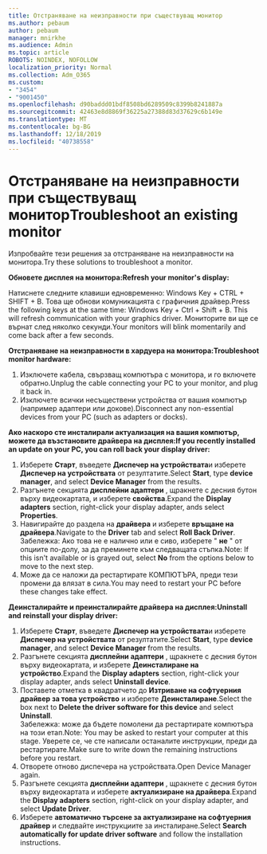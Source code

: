 ```yaml
---
title: Отстраняване на неизправности при съществуващ монитор
ms.author: pebaum
author: pebaum
manager: mnirkhe
ms.audience: Admin
ms.topic: article
ROBOTS: NOINDEX, NOFOLLOW
localization_priority: Normal
ms.collection: Adm_O365
ms.custom:
- "3454"
- "9001450"
ms.openlocfilehash: d90baddd01bdf8508bd6289509c8399b8241887a
ms.sourcegitcommit: 42463e8d8869f36225a27388d83d37629c6b149e
ms.translationtype: MT
ms.contentlocale: bg-BG
ms.lasthandoff: 12/18/2019
ms.locfileid: "40738558"
---
```

# <a name="troubleshoot-an-existing-monitor"></a><span data-ttu-id="7ee51-102">Отстраняване на неизправности при съществуващ монитор</span><span class="sxs-lookup"><span data-stu-id="7ee51-102">Troubleshoot an existing monitor</span></span>

<span data-ttu-id="7ee51-103">Изпробвайте тези решения за отстраняване на неизправности на монитора.</span><span class="sxs-lookup"><span data-stu-id="7ee51-103">Try these solutions to troubleshoot a monitor.</span></span> 

<span data-ttu-id="7ee51-104">**Обновете дисплея на монитора:**</span><span class="sxs-lookup"><span data-stu-id="7ee51-104">**Refresh your monitor's display:**</span></span>

<span data-ttu-id="7ee51-105">Натиснете следните клавиши едновременно: Windows Key + CTRL + SHIFT + B. Това ще обнови комуникацията с графичния драйвер.</span><span class="sxs-lookup"><span data-stu-id="7ee51-105">Press the following keys at the same time: Windows Key  + Ctrl + Shift + B. This will refresh communication with your graphics driver.</span></span> <span data-ttu-id="7ee51-106">Мониторите ви ще се върнат след няколко секунди.</span><span class="sxs-lookup"><span data-stu-id="7ee51-106">Your monitors will blink momentarily and come back after a few seconds.</span></span>

<span data-ttu-id="7ee51-107">**Отстраняване на неизправности в хардуера на монитора:**</span><span class="sxs-lookup"><span data-stu-id="7ee51-107">**Troubleshoot monitor hardware:**</span></span>

1. <span data-ttu-id="7ee51-108">Изключете кабела, свързващ компютъра с монитора, и го включете обратно.</span><span class="sxs-lookup"><span data-stu-id="7ee51-108">Unplug the cable connecting your PC to your monitor, and plug it back in.</span></span>
2. <span data-ttu-id="7ee51-109">Изключете всички несъществени устройства от вашия компютър (например адаптери или докове).</span><span class="sxs-lookup"><span data-stu-id="7ee51-109">Disconnect any non-essential devices from your PC (such as adapters or docks).</span></span>

<span data-ttu-id="7ee51-110">**Ако наскоро сте инсталирали актуализация на вашия компютър, можете да възстановите драйвера на дисплея:**</span><span class="sxs-lookup"><span data-stu-id="7ee51-110">**If you recently installed an update on your PC, you can roll back your display driver:**</span></span>

1. <span data-ttu-id="7ee51-111">Изберете **Старт**, въведете **Диспечер на устройствата**и изберете **Диспечер на устройствата** от резултатите.</span><span class="sxs-lookup"><span data-stu-id="7ee51-111">Select **Start**, type **device manager**, and select **Device Manager** from the results.</span></span>
2. <span data-ttu-id="7ee51-112">Разгънете секцията **дисплейни адаптери** , щракнете с десния бутон върху видеокартата, и изберете **свойства**.</span><span class="sxs-lookup"><span data-stu-id="7ee51-112">Expand the **Display adapters** section, right-click your display adapter, ands select **Properties**.</span></span>
3. <span data-ttu-id="7ee51-113">Навигирайте до раздела на **драйвера** и изберете **връщане на драйвера**.</span><span class="sxs-lookup"><span data-stu-id="7ee51-113">Navigate to the **Driver** tab and select **Roll Back Driver**.</span></span> <br>
<span data-ttu-id="7ee51-114">Забележка: Ако това не е налично или е сиво, изберете " **не** " от опциите по-долу, за да преминете към следващата стъпка.</span><span class="sxs-lookup"><span data-stu-id="7ee51-114">Note: If this isn't available or is grayed out, select **No** from the options below to move to the next step.</span></span>
4. <span data-ttu-id="7ee51-115">Може да се наложи да рестартирате КОМПЮТЪРА, преди тези промени да влязат в сила.</span><span class="sxs-lookup"><span data-stu-id="7ee51-115">You may need to restart your PC before these changes take effect.</span></span>

<span data-ttu-id="7ee51-116">**Деинсталирайте и преинсталирайте драйвера на дисплея:**</span><span class="sxs-lookup"><span data-stu-id="7ee51-116">**Uninstall and reinstall your display driver:**</span></span>

1. <span data-ttu-id="7ee51-117">Изберете **Старт**, въведете **Диспечер на устройствата**и изберете **Диспечер на устройствата** от резултатите.</span><span class="sxs-lookup"><span data-stu-id="7ee51-117">Select **Start**, type **device manager**, and select **Device Manager** from the results.</span></span>
2. <span data-ttu-id="7ee51-118">Разгънете секцията **дисплейни адаптери** , щракнете с десния бутон върху видеокартата, и изберете **Деинсталиране на устройство**.</span><span class="sxs-lookup"><span data-stu-id="7ee51-118">Expand the **Display adapters** section, right-click your display adapter, ands select **Uninstall device**.</span></span> 
3. <span data-ttu-id="7ee51-119">Поставете отметка в квадратчето до **Изтриване на софтуерния драйвер за това устройство** и изберете **Деинсталиране**.</span><span class="sxs-lookup"><span data-stu-id="7ee51-119">Select the box next to **Delete the driver software for this device** and select **Uninstall**.</span></span><br>
<span data-ttu-id="7ee51-120">Забележка: може да бъдете помолени да рестартирате компютъра на този етап.</span><span class="sxs-lookup"><span data-stu-id="7ee51-120">Note: You may be asked to restart your computer at this stage.</span></span> <span data-ttu-id="7ee51-121">Уверете се, че сте написали останалите инструкции, преди да рестартирате.</span><span class="sxs-lookup"><span data-stu-id="7ee51-121">Make sure to write down the remaining instructions before you restart.</span></span>
4. <span data-ttu-id="7ee51-122">Отворете отново диспечера на устройствата.</span><span class="sxs-lookup"><span data-stu-id="7ee51-122">Open Device Manager again.</span></span>
5. <span data-ttu-id="7ee51-123">Разгънете секцията **дисплейни адаптери** , щракнете с десния бутон върху видеокартата и изберете **актуализиране на драйвера**.</span><span class="sxs-lookup"><span data-stu-id="7ee51-123">Expand the **Display adapters** section, right-click on your display adapter, and select **Update Driver**.</span></span>
6. <span data-ttu-id="7ee51-124">Изберете **автоматично търсене за актуализиране на софтуерния драйвер** и следвайте инструкциите за инсталиране.</span><span class="sxs-lookup"><span data-stu-id="7ee51-124">Select **Search automatically for update driver software** and follow the installation instructions.</span></span>